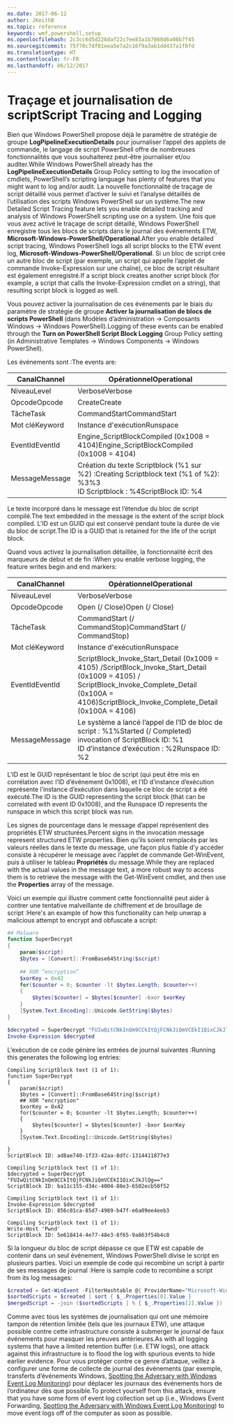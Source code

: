 ```yaml
---
ms.date: 2017-06-12
author: JKeithB
ms.topic: reference
keywords: wmf,powershell,setup
ms.openlocfilehash: 2c3cc6d5d226daf22c7ee83a1b7068d6a08b7f45
ms.sourcegitcommit: 75f70c7df01eea5e7a2c16f9a3ab1dd437a1f8fd
ms.translationtype: HT
ms.contentlocale: fr-FR
ms.lasthandoff: 06/12/2017
---
```

# <a name="script-tracing-and-logging"></a><span data-ttu-id="a3826-102">Traçage et journalisation de script</span><span class="sxs-lookup"><span data-stu-id="a3826-102">Script Tracing and Logging</span></span>

<span data-ttu-id="a3826-103">Bien que Windows PowerShell propose déjà le paramètre de stratégie de groupe **LogPipelineExecutionDetails** pour journaliser l’appel des applets de commande, le langage de script PowerShell offre de nombreuses fonctionnalités que vous souhaiterez peut-être journaliser et/ou auditer.</span><span class="sxs-lookup"><span data-stu-id="a3826-103">While Windows PowerShell already has the **LogPipelineExecutionDetails** Group Policy setting to log the invocation of cmdlets, PowerShell’s scripting language has plenty of features that you might want to log and/or audit.</span></span> <span data-ttu-id="a3826-104">La nouvelle fonctionnalité de traçage de script détaillé vous permet d’activer le suivi et l’analyse détaillés de l’utilisation des scripts Windows PowerShell sur un système.</span><span class="sxs-lookup"><span data-stu-id="a3826-104">The new Detailed Script Tracing feature lets you enable detailed tracking and analysis of Windows PowerShell scripting use on a system.</span></span> <span data-ttu-id="a3826-105">Une fois que vous avez activé le traçage de script détaillé, Windows PowerShell enregistre tous les blocs de scripts dans le journal des événements ETW, **Microsoft-Windows-PowerShell/Operational**.</span><span class="sxs-lookup"><span data-stu-id="a3826-105">After you enable detailed script tracing, Windows PowerShell logs all script blocks to the ETW event log, **Microsoft-Windows-PowerShell/Operational**.</span></span> <span data-ttu-id="a3826-106">Si un bloc de script crée un autre bloc de script (par exemple, un script qui appelle l’applet de commande Invoke-Expression sur une chaîne), ce bloc de script résultant est également enregistré.</span><span class="sxs-lookup"><span data-stu-id="a3826-106">If a script block creates another script block (for example, a script that calls the Invoke-Expression cmdlet on a string), that resulting script block is logged as well.</span></span>

<span data-ttu-id="a3826-107">Vous pouvez activer la journalisation de ces événements par le biais du paramètre de stratégie de groupe **Activer la journalisation de blocs de scripts PowerShell** (dans Modèles d’administration -> Composants Windows -> Windows PowerShell).</span><span class="sxs-lookup"><span data-stu-id="a3826-107">Logging of these events can be enabled through the **Turn on PowerShell Script Block Logging** Group Policy setting (in Administrative Templates -> Windows Components -> Windows PowerShell).</span></span>

<span data-ttu-id="a3826-108">Les événements sont :</span><span class="sxs-lookup"><span data-stu-id="a3826-108">The events are:</span></span>

| <span data-ttu-id="a3826-109">Canal</span><span class="sxs-lookup"><span data-stu-id="a3826-109">Channel</span></span> | <span data-ttu-id="a3826-110">Opérationnel</span><span class="sxs-lookup"><span data-stu-id="a3826-110">Operational</span></span>                                 |
|---------|---------------------------------------------|
| <span data-ttu-id="a3826-111">Niveau</span><span class="sxs-lookup"><span data-stu-id="a3826-111">Level</span></span>   | <span data-ttu-id="a3826-112">Verbose</span><span class="sxs-lookup"><span data-stu-id="a3826-112">Verbose</span></span>                                     |
| <span data-ttu-id="a3826-113">Opcode</span><span class="sxs-lookup"><span data-stu-id="a3826-113">Opcode</span></span>  | <span data-ttu-id="a3826-114">Create</span><span class="sxs-lookup"><span data-stu-id="a3826-114">Create</span></span>                                      |
| <span data-ttu-id="a3826-115">Tâche</span><span class="sxs-lookup"><span data-stu-id="a3826-115">Task</span></span>    | <span data-ttu-id="a3826-116">CommandStart</span><span class="sxs-lookup"><span data-stu-id="a3826-116">CommandStart</span></span>                                |
| <span data-ttu-id="a3826-117">Mot clé</span><span class="sxs-lookup"><span data-stu-id="a3826-117">Keyword</span></span> | <span data-ttu-id="a3826-118">Instance d'exécution</span><span class="sxs-lookup"><span data-stu-id="a3826-118">Runspace</span></span>                                    |
| <span data-ttu-id="a3826-119">EventId</span><span class="sxs-lookup"><span data-stu-id="a3826-119">EventId</span></span> | <span data-ttu-id="a3826-120">Engine_ScriptBlockCompiled (0x1008 = 4104)</span><span class="sxs-lookup"><span data-stu-id="a3826-120">Engine_ScriptBlockCompiled (0x1008 = 4104)</span></span>  |
| <span data-ttu-id="a3826-121">Message</span><span class="sxs-lookup"><span data-stu-id="a3826-121">Message</span></span> | <span data-ttu-id="a3826-122">Création du texte Scriptblock (%1 sur %2) :</span><span class="sxs-lookup"><span data-stu-id="a3826-122">Creating Scriptblock text (%1 of %2):</span></span> </br> <span data-ttu-id="a3826-123">%3</span><span class="sxs-lookup"><span data-stu-id="a3826-123">%3</span></span> </br> <span data-ttu-id="a3826-124">ID Scriptblock : %4</span><span class="sxs-lookup"><span data-stu-id="a3826-124">ScriptBlock ID: %4</span></span> |


<span data-ttu-id="a3826-125">Le texte incorporé dans le message est l’étendue du bloc de script compilé.</span><span class="sxs-lookup"><span data-stu-id="a3826-125">The text embedded in the message is the extent of the script block compiled.</span></span> <span data-ttu-id="a3826-126">L’ID est un GUID qui est conservé pendant toute la durée de vie du bloc de script.</span><span class="sxs-lookup"><span data-stu-id="a3826-126">The ID is a GUID that is retained for the life of the script block.</span></span>

<span data-ttu-id="a3826-127">Quand vous activez la journalisation détaillée, la fonctionnalité écrit des marqueurs de début et de fin :</span><span class="sxs-lookup"><span data-stu-id="a3826-127">When you enable verbose logging, the feature writes begin and end markers:</span></span>

| <span data-ttu-id="a3826-128">Canal</span><span class="sxs-lookup"><span data-stu-id="a3826-128">Channel</span></span> | <span data-ttu-id="a3826-129">Opérationnel</span><span class="sxs-lookup"><span data-stu-id="a3826-129">Operational</span></span>                                            |
|---------|--------------------------------------------------------|
| <span data-ttu-id="a3826-130">Niveau</span><span class="sxs-lookup"><span data-stu-id="a3826-130">Level</span></span>   | <span data-ttu-id="a3826-131">Verbose</span><span class="sxs-lookup"><span data-stu-id="a3826-131">Verbose</span></span>                                                |
| <span data-ttu-id="a3826-132">Opcode</span><span class="sxs-lookup"><span data-stu-id="a3826-132">Opcode</span></span>  | <span data-ttu-id="a3826-133">Open (/ Close)</span><span class="sxs-lookup"><span data-stu-id="a3826-133">Open (/ Close)</span></span>                                         |
| <span data-ttu-id="a3826-134">Tâche</span><span class="sxs-lookup"><span data-stu-id="a3826-134">Task</span></span>    | <span data-ttu-id="a3826-135">CommandStart (/ CommandStop)</span><span class="sxs-lookup"><span data-stu-id="a3826-135">CommandStart (/ CommandStop)</span></span>                           |
| <span data-ttu-id="a3826-136">Mot clé</span><span class="sxs-lookup"><span data-stu-id="a3826-136">Keyword</span></span> | <span data-ttu-id="a3826-137">Instance d'exécution</span><span class="sxs-lookup"><span data-stu-id="a3826-137">Runspace</span></span>                                               |
| <span data-ttu-id="a3826-138">EventId</span><span class="sxs-lookup"><span data-stu-id="a3826-138">EventId</span></span> | <span data-ttu-id="a3826-139">ScriptBlock\_Invoke\_Start\_Detail (0x1009 = 4105) /</span><span class="sxs-lookup"><span data-stu-id="a3826-139">ScriptBlock\_Invoke\_Start\_Detail (0x1009 = 4105) /</span></span> </br> <span data-ttu-id="a3826-140">ScriptBlock\_Invoke\_Complete\_Detail (0x100A = 4106)</span><span class="sxs-lookup"><span data-stu-id="a3826-140">ScriptBlock\_Invoke\_Complete\_Detail (0x100A = 4106)</span></span> |
| <span data-ttu-id="a3826-141">Message</span><span class="sxs-lookup"><span data-stu-id="a3826-141">Message</span></span> | <span data-ttu-id="a3826-142">Le système a lancé l’appel de l’ID de bloc de script : %1%</span><span class="sxs-lookup"><span data-stu-id="a3826-142">Started (/ Completed) invocation of ScriptBlock ID: %1</span></span> </br> <span data-ttu-id="a3826-143">ID d’instance d’exécution : %2</span><span class="sxs-lookup"><span data-stu-id="a3826-143">Runspace ID: %2</span></span> |

<span data-ttu-id="a3826-144">L’ID est le GUID représentant le bloc de script (qui peut être mis en corrélation avec l’ID d’événement 0x1008), et l’ID d’instance d’exécution représente l’instance d’exécution dans laquelle ce bloc de script a été exécuté.</span><span class="sxs-lookup"><span data-stu-id="a3826-144">The ID is the GUID representing the script block (that can be correlated with event ID 0x1008), and the Runspace ID represents the runspace in which this script block was run.</span></span>

<span data-ttu-id="a3826-145">Les signes de pourcentage dans le message d’appel représentent des propriétés ETW structurées.</span><span class="sxs-lookup"><span data-stu-id="a3826-145">Percent signs in the invocation message represent structured ETW properties.</span></span> <span data-ttu-id="a3826-146">Bien qu’ils soient remplacés par les valeurs réelles dans le texte du message, une façon plus fiable d’y accéder consiste à récupérer le message avec l’applet de commande Get-WinEvent, puis à utiliser le tableau **Propriétés** du message.</span><span class="sxs-lookup"><span data-stu-id="a3826-146">While they are replaced with the actual values in the message text, a more robust way to access them is to retrieve the message with the Get-WinEvent cmdlet, and then use the **Properties** array of the message.</span></span>

<span data-ttu-id="a3826-147">Voici un exemple qui illustre comment cette fonctionnalité peut aider à contrer une tentative malveillante de chiffrement et de brouillage de script :</span><span class="sxs-lookup"><span data-stu-id="a3826-147">Here's an example of how this functionality can help unwrap a malicious attempt to encrypt and obfuscate a script:</span></span>

```powershell
## Malware
function SuperDecrypt
{
    param($script)
    $bytes = [Convert]::FromBase64String($script)
             
    ## XOR “encryption”
    $xorKey = 0x42
    for($counter = 0; $counter -lt $bytes.Length; $counter++)
    {
        $bytes[$counter] = $bytes[$counter] -bxor $xorKey
    }
    [System.Text.Encoding]::Unicode.GetString($bytes)
}

$decrypted = SuperDecrypt "FUIwQitCNkInQm9CCkItQjFCNkJiQmVCEkI1QixCJkJlQg=="
Invoke-Expression $decrypted
```

<span data-ttu-id="a3826-148">L’exécution de ce code génère les entrées de journal suivantes :</span><span class="sxs-lookup"><span data-stu-id="a3826-148">Running this generates the following log entries:</span></span>

```
Compiling Scriptblock text (1 of 1):
function SuperDecrypt
{
    param($script)
    $bytes = [Convert]::FromBase64String($script)
    ## XOR "encryption"
    $xorKey = 0x42
    for($counter = 0; $counter -lt $bytes.Length; $counter++)
    {
        $bytes[$counter] = $bytes[$counter] -bxor $xorKey
    }
    [System.Text.Encoding]::Unicode.GetString($bytes)

}
ScriptBlock ID: ad8ae740-1f33-42aa-8dfc-1314411877e3

Compiling Scriptblock text (1 of 1):
$decrypted = SuperDecrypt "FUIwQitCNkInQm9CCkItQjFCNkJiQmVCEkI1QixCJkJlQg=="
ScriptBlock ID: ba11c155-d34c-4004-88e3-6502ecb50f52

Compiling Scriptblock text (1 of 1):
Invoke-Expression $decrypted
ScriptBlock ID: 856c01ca-85d7-4989-b47f-e6a09ee4eeb3

Compiling Scriptblock text (1 of 1):
Write-Host 'Pwnd'
ScriptBlock ID: 5e618414-4e77-48e3-8f65-9a863f54b4c8
```

Si la longueur du bloc de script dépasse ce que ETW est capable de contenir dans un seul événement, Windows PowerShell divise le script en plusieurs parties. <span data-ttu-id="a3826-150">Voici un exemple de code qui recombine un script à partir de ses messages de journal :</span><span class="sxs-lookup"><span data-stu-id="a3826-150">Here is sample code to recombine a script from its log messages:</span></span>

```powershell
$created = Get-WinEvent -FilterHashtable @{ ProviderName="Microsoft-Windows-PowerShell"; Id = 4104 } | Where-Object { $_.<...> }
$sortedScripts = $created | sort { $_.Properties[0].Value }
$mergedScript = -join ($sortedScripts | % { $_.Properties[2].Value })
```

<span data-ttu-id="a3826-151">Comme avec tous les systèmes de journalisation qui ont une mémoire tampon de rétention limitée (tels que les journaux ETW), une attaque possible contre cette infrastructure consiste à submerger le journal de faux événements pour masquer les preuves antérieures.</span><span class="sxs-lookup"><span data-stu-id="a3826-151">As with all logging systems that have a limited retention buffer (i.e. ETW logs), one attack against this infrastructure is to flood the log with spurious events to hide earlier evidence.</span></span> <span data-ttu-id="a3826-152">Pour vous protéger contre ce genre d’attaque, veillez à configurer une forme de collecte de journal des événements (par exemple, transferts d’événements Windows, [Spotting the Adversary with Windows Event Log Monitoring](http://www.nsa.gov/ia/_files/app/Spotting_the_Adversary_with_Windows_Event_Log_Monitoring.pdf)) pour déplacer les journaux des événements hors de l’ordinateur dès que possible.</span><span class="sxs-lookup"><span data-stu-id="a3826-152">To protect yourself from this attack, ensure that you have some form of event log collection set up (i.e., Windows Event Forwarding, [Spotting the Adversary with Windows Event Log Monitoring](http://www.nsa.gov/ia/_files/app/Spotting_the_Adversary_with_Windows_Event_Log_Monitoring.pdf)) to move event logs off of the computer as soon as possible.</span></span>

